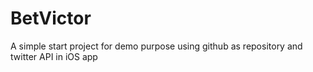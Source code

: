 BetVictor
=========

A simple start project for demo purpose using github as repository and twitter API in iOS app
